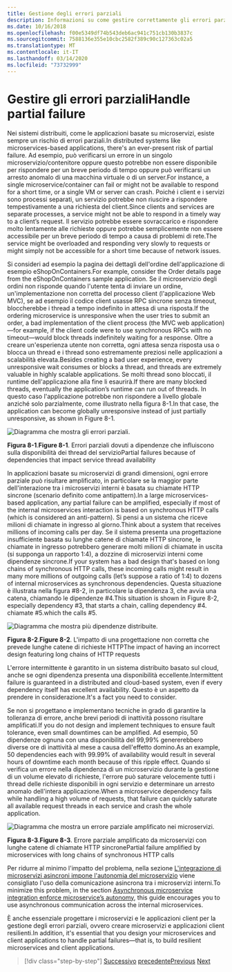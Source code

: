 ```yaml
---
title: Gestione degli errori parziali
description: Informazioni su come gestire correttamente gli errori parziali. Un microservizio potrebbe non essere completamente funzionale, ma essere comunque in grado di eseguire operazioni utili.
ms.date: 10/16/2018
ms.openlocfilehash: f00e5349df74b543deb6ac941c751cb130b3837c
ms.sourcegitcommit: 7588136e355e10cbc2582f389c90c127363c02a5
ms.translationtype: MT
ms.contentlocale: it-IT
ms.lasthandoff: 03/14/2020
ms.locfileid: "73732999"
---
```

# <a name="handle-partial-failure"></a><span data-ttu-id="0428d-104">Gestire gli errori parziali</span><span class="sxs-lookup"><span data-stu-id="0428d-104">Handle partial failure</span></span>

<span data-ttu-id="0428d-105">Nei sistemi distribuiti, come le applicazioni basate su microservizi, esiste sempre un rischio di errori parziali.</span><span class="sxs-lookup"><span data-stu-id="0428d-105">In distributed systems like microservices-based applications, there's an ever-present risk of partial failure.</span></span> <span data-ttu-id="0428d-106">Ad esempio, può verificarsi un errore in un singolo microservizio/contenitore oppure questo potrebbe non essere disponibile per rispondere per un breve periodo di tempo oppure può verificarsi un arresto anomalo di una macchina virtuale o di un server.</span><span class="sxs-lookup"><span data-stu-id="0428d-106">For instance, a single microservice/container can fail or might not be available to respond for a short time, or a single VM or server can crash.</span></span> <span data-ttu-id="0428d-107">Poiché i client e i servizi sono processi separati, un servizio potrebbe non riuscire a rispondere tempestivamente a una richiesta del client.</span><span class="sxs-lookup"><span data-stu-id="0428d-107">Since clients and services are separate processes, a service might not be able to respond in a timely way to a client’s request.</span></span> <span data-ttu-id="0428d-108">Il servizio potrebbe essere sovraccarico e rispondere molto lentamente alle richieste oppure potrebbe semplicemente non essere accessibile per un breve periodo di tempo a causa di problemi di rete.</span><span class="sxs-lookup"><span data-stu-id="0428d-108">The service might be overloaded and responding very slowly to requests or might simply not be accessible for a short time because of network issues.</span></span>

<span data-ttu-id="0428d-109">Si consideri ad esempio la pagina dei dettagli dell'ordine dell'applicazione di esempio eShopOnContainers.</span><span class="sxs-lookup"><span data-stu-id="0428d-109">For example, consider the Order details page from the eShopOnContainers sample application.</span></span> <span data-ttu-id="0428d-110">Se il microservizio degli ordini non risponde quando l'utente tenta di inviare un ordine, un'implementazione non corretta del processo client (l'applicazione Web MVC), se ad esempio il codice client usasse RPC sincrone senza timeout, bloccherebbe i thread a tempo indefinito in attesa di una risposta.</span><span class="sxs-lookup"><span data-stu-id="0428d-110">If the ordering microservice is unresponsive when the user tries to submit an order, a bad implementation of the client process (the MVC web application)—for example, if the client code were to use synchronous RPCs with no timeout—would block threads indefinitely waiting for a response.</span></span> <span data-ttu-id="0428d-111">Oltre a creare un'esperienza utente non corretta, ogni attesa senza risposta usa o blocca un thread e i thread sono estremamente preziosi nelle applicazioni a scalabilità elevata.</span><span class="sxs-lookup"><span data-stu-id="0428d-111">Besides creating a bad user experience, every unresponsive wait consumes or blocks a thread, and threads are extremely valuable in highly scalable applications.</span></span> <span data-ttu-id="0428d-112">Se molti thread sono bloccati, il runtime dell'applicazione alla fine li esaurirà.</span><span class="sxs-lookup"><span data-stu-id="0428d-112">If there are many blocked threads, eventually the application’s runtime can run out of threads.</span></span> <span data-ttu-id="0428d-113">In questo caso l'applicazione potrebbe non rispondere a livello globale anziché solo parzialmente, come illustrato nella figura 8-1.</span><span class="sxs-lookup"><span data-stu-id="0428d-113">In that case, the application can become globally unresponsive instead of just partially unresponsive, as shown in Figure 8-1.</span></span>

![Diagramma che mostra gli errori parziali.](./media/handle-partial-failure/partial-failures-diagram.png)

<span data-ttu-id="0428d-115">**Figura 8-1**.</span><span class="sxs-lookup"><span data-stu-id="0428d-115">**Figure 8-1**.</span></span> <span data-ttu-id="0428d-116">Errori parziali dovuti a dipendenze che influiscono sulla disponibilità dei thread del servizio</span><span class="sxs-lookup"><span data-stu-id="0428d-116">Partial failures because of dependencies that impact service thread availability</span></span>

<span data-ttu-id="0428d-117">In applicazioni basate su microservizi di grandi dimensioni, ogni errore parziale può risultare amplificato, in particolare se la maggior parte dell'interazione tra i microservizi interni è basata su chiamate HTTP sincrone (scenario definito come antipattern).</span><span class="sxs-lookup"><span data-stu-id="0428d-117">In a large microservices-based application, any partial failure can be amplified, especially if most of the internal microservices interaction is based on synchronous HTTP calls (which is considered an anti-pattern).</span></span> <span data-ttu-id="0428d-118">Si pensi a un sistema che riceve milioni di chiamate in ingresso al giorno.</span><span class="sxs-lookup"><span data-stu-id="0428d-118">Think about a system that receives millions of incoming calls per day.</span></span> <span data-ttu-id="0428d-119">Se il sistema presenta una progettazione insufficiente basata su lunghe catene di chiamate HTTP sincrone, le chiamate in ingresso potrebbero generare molti milioni di chiamate in uscita (si supponga un rapporto 1:4), a dozzine di microservizi interni come dipendenze sincrone.</span><span class="sxs-lookup"><span data-stu-id="0428d-119">If your system has a bad design that's based on long chains of synchronous HTTP calls, these incoming calls might result in many more millions of outgoing calls (let’s suppose a ratio of 1:4) to dozens of internal microservices as synchronous dependencies.</span></span> <span data-ttu-id="0428d-120">Questa situazione è illustrata nella figura \#8-2, in particolare la dipendenza 3, che avvia una catena, chiamando le dipendenze #4.</span><span class="sxs-lookup"><span data-stu-id="0428d-120">This situation is shown in Figure 8-2, especially dependency \#3, that starts a chain, calling dependency #4.</span></span> <span data-ttu-id="0428d-121">chiamate #5.</span><span class="sxs-lookup"><span data-stu-id="0428d-121">which the calls #5.</span></span>

![Diagramma che mostra più dipendenze distribuite.](./media/handle-partial-failure/multiple-distributed-dependencies.png)

<span data-ttu-id="0428d-123">**Figura 8-2**.</span><span class="sxs-lookup"><span data-stu-id="0428d-123">**Figure 8-2**.</span></span> <span data-ttu-id="0428d-124">L'impatto di una progettazione non corretta che prevede lunghe catene di richieste HTTP</span><span class="sxs-lookup"><span data-stu-id="0428d-124">The impact of having an incorrect design featuring long chains of HTTP requests</span></span>

<span data-ttu-id="0428d-125">L'errore intermittente è garantito in un sistema distribuito basato sul cloud, anche se ogni dipendenza presenta una disponibilità eccellente.</span><span class="sxs-lookup"><span data-stu-id="0428d-125">Intermittent failure is guaranteed in a distributed and cloud-based system, even if every dependency itself has excellent availability.</span></span> <span data-ttu-id="0428d-126">Questo è un aspetto da prendere in considerazione.</span><span class="sxs-lookup"><span data-stu-id="0428d-126">It's a fact you need to consider.</span></span>

<span data-ttu-id="0428d-127">Se non si progettano e implementano tecniche in grado di garantire la tolleranza di errore, anche brevi periodi di inattività possono risultare amplificati.</span><span class="sxs-lookup"><span data-stu-id="0428d-127">If you do not design and implement techniques to ensure fault tolerance, even small downtimes can be amplified.</span></span> <span data-ttu-id="0428d-128">Ad esempio, 50 dipendenze ognuna con una disponibilità del 99,99% genererebbero diverse ore di inattività al mese a causa dell'effetto domino.</span><span class="sxs-lookup"><span data-stu-id="0428d-128">As an example, 50 dependencies each with 99.99% of availability would result in several hours of downtime each month because of this ripple effect.</span></span> <span data-ttu-id="0428d-129">Quando si verifica un errore nella dipendenza di un microservizio durante la gestione di un volume elevato di richieste, l'errore può saturare velocemente tutti i thread delle richieste disponibili in ogni servizio e determinare un arresto anomalo dell'intera applicazione.</span><span class="sxs-lookup"><span data-stu-id="0428d-129">When a microservice dependency fails while handling a high volume of requests, that failure can quickly saturate all available request threads in each service and crash the whole application.</span></span>

![Diagramma che mostra un errore parziale amplificato nei microservizi.](./media/handle-partial-failure/partial-failure-amplified-microservices.png)

<span data-ttu-id="0428d-131">**Figura 8-3**.</span><span class="sxs-lookup"><span data-stu-id="0428d-131">**Figure 8-3**.</span></span> <span data-ttu-id="0428d-132">Errore parziale amplificato da microservizi con lunghe catene di chiamate HTTP sincrone</span><span class="sxs-lookup"><span data-stu-id="0428d-132">Partial failure amplified by microservices with long chains of synchronous HTTP calls</span></span>

<span data-ttu-id="0428d-133">Per ridurre al minimo l'impatto del problema, nella sezione [L'integrazione di microservizi asincroni impone l'autonomia del microservizio](../architect-microservice-container-applications/communication-in-microservice-architecture.md#asynchronous-microservice-integration-enforces-microservices-autonomy) viene consigliato l'uso della comunicazione asincrona tra i microservizi interni.</span><span class="sxs-lookup"><span data-stu-id="0428d-133">To minimize this problem, in the section [Asynchronous microservice integration enforce microservice’s autonomy](../architect-microservice-container-applications/communication-in-microservice-architecture.md#asynchronous-microservice-integration-enforces-microservices-autonomy), this guide encourages you to use asynchronous communication across the internal microservices.</span></span>

<span data-ttu-id="0428d-134">È anche essenziale progettare i microservizi e le applicazioni client per la gestione degli errori parziali, ovvero creare microservizi e applicazioni client resilienti.</span><span class="sxs-lookup"><span data-stu-id="0428d-134">In addition, it's essential that you design your microservices and client applications to handle partial failures—that is, to build resilient microservices and client applications.</span></span>

>[!div class="step-by-step"]
><span data-ttu-id="0428d-135">[Successivo](index.md)
>[precedente](partial-failure-strategies.md)</span><span class="sxs-lookup"><span data-stu-id="0428d-135">[Previous](index.md)
[Next](partial-failure-strategies.md)</span></span>
